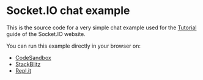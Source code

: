 # Socket.IO chat example

This is the source code for a very simple chat example used for the [Tutorial](                                               ) guide of the Socket.IO website.

You can run this example directly in your browser on:

- [CodeSandbox](https://codesandbox.io/p/sandbox/github/socketio/chat-example?file=index.js)
- [StackBlitz](                                                                 )
- [Repl.it](https://repl.it/github/socketio/chat-example)
